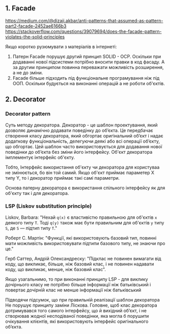 ## 1. Facade
https://medium.com/@dizaji.akbar/anti-patterns-that-assumed-as-pattern-part2-facade-2452ae6166b3
https://stackoverflow.com/questions/39079694/does-the-facade-pattern-violates-the-solid-principles

Якщо коротко рузюмувати з матеріалів в інтернеті:
1. Патерн Facade порушує другий принцип SOLID - OCP. Оскільки при додаванні нової підсистеми потрібно вносити правки в код фасаду. А за другим принципом повинна переважати можливість розширення, а не до зміни.
2. Facade більше підходить під функціональне програмування ніж під ООП. Оскільки будується на виконанні операцій а не роботи об'єктів. 

## 2. Decorator

### Decorator pattern
Суть методу декоратора.
Декоратор - це шаблон проектування, який дозволяє динамічно додавати поведінку до об’єкта. Це передбачає створення класу декоратора, який обгортає оригінальний об’єкт і надає додаткову функціональність, делегуючи деякі або всі операції об’єкту, що обгортає. Цей шаблон часто використовується для додавання нової поведінки до об’єкта без зміни його інтерфейсу. Об'єкт декоратора імплементує інтерфейс об'єкту. 

Тобто, Інтерфейс використання об'єкту чи декоратора для користуваа не змінюється, бо він той самий. Якщо об'єкт приймає параметер X типу Y, то і декоратор приймає такі самі параметри. 

Основа патерну декоратора є використання спільного інтерфейсу як для об'єкту так і для декоратора.

### LSP (Liskov substitution principle)

Liskov, Barbara: 
"Нехай ```q(x)``` є властивістю правильною для об'єктів ```x``` деякого типу ```T```. Тоді ```q(y)``` також має бути правильним для об'єктів ```y``` типу ```S```, де ```S``` — підтип типу ```T```."

Роберт С. Мартін: "Функції, які використовують базовий тип, повинні мати можливість використовувати підтипи базового типу, не знаючи про це."

Герб Саттер, Андрій Олександреску: "Підклас не повинен вимагати від коду, що викликає, більше, ніж базовий клас, і не повинен надавати коду, що викликає, менше, ніж базовий клас".

Якщо узагальнимо, то при виконанні принципу LSP - для виклику дочірнього класу не потрібно більше інформації ніж батьківський і повертає дочірній клас не менше інформації ніж батьківський

Підводячи підсумок, що при правильній реалізації шаблон декоратора Не порушує принципу заміни Ліскова. Головне, щоб клас декоратора дотримувався того самого інтерфейсу, що й вихідний об’єкт, і не створював жодної несподіваної поведінки, яка могла б порушити очікування клієнтів, які використовують інтерфейс оригінального об’єкта.